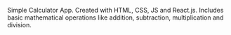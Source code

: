 Simple Calculator App. Created with HTML, CSS, JS and React.js. Includes basic mathematical operations like addition, subtraction, multiplication and division.


